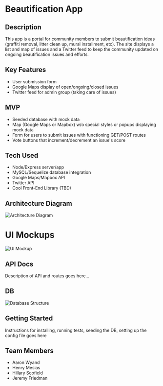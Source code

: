 # Beautification App

## Description
This app is a portal for community members to submit beautification ideas (graffiti removal, litter clean up, mural installment, etc).  The site displays a list and map of issues and a Twitter feed to keep the community updated on ongoing beautification issues and efforts.

## Key Features
* User submission form
* Google Maps display of open/ongoing/closed issues
* Twitter feed for admin group (taking care of issues)

## MVP
* Seeded database with mock data
* Map (Google Maps or Mapbox) w/o special styles or popups displaying mock data
* Form for users to submit issues with functioning GET/POST routes
* Vote buttons that increment/decrement an issue's score

## Tech Used
* Node/Express server/app
* MySQL/Sequelize database integration
* Google Maps/Mapbox API
* Twitter API
* Cool Front-End Library (TBD)

## Architecture Diagram
![Architecture Diagram]()

# UI Mockups
![UI Mockup](https://github.com/awyand/beautification-app/blob/master/readme-images/ui-mockup.jpg)

## API Docs
Description of API and routes goes here...

## DB
![Database Structure](https://github.com/awyand/beautification-app/blob/master/readme-images/database-structure.jpg)

## Getting Started
Instructions for installing, running tests, seeding the DB, setting up the config file goes here

## Team Members
* Aaron Wyand
* Henry Mesias
* Hillary Scofield
* Jeremy Friedman

